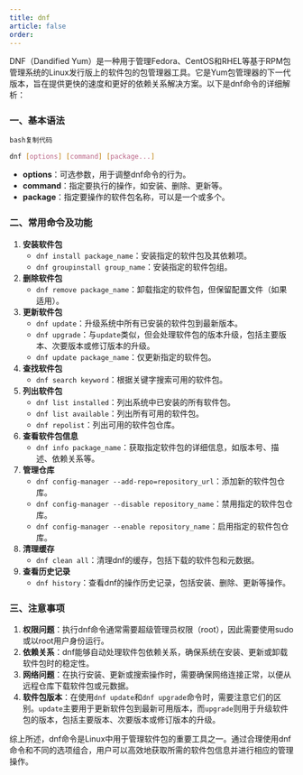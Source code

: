 ```yaml
---
title: dnf
article: false
order: 
---
```


DNF（Dandified Yum）是一种用于管理Fedora、CentOS和RHEL等基于RPM包管理系统的Linux发行版上的软件包的包管理器工具。它是Yum包管理器的下一代版本，旨在提供更快的速度和更好的依赖关系解决方案。以下是dnf命令的详细解析：

### 一、基本语法

```bash
bash复制代码

dnf [options] [command] [package...]
```

- **options**：可选参数，用于调整dnf命令的行为。
- **command**：指定要执行的操作，如安装、删除、更新等。
- **package**：指定要操作的软件包名称，可以是一个或多个。

### 二、常用命令及功能

1. **安装软件包**
   - `dnf install package_name`：安装指定的软件包及其依赖项。
   - `dnf groupinstall group_name`：安装指定的软件包组。
2. **删除软件包**
   - `dnf remove package_name`：卸载指定的软件包，但保留配置文件（如果适用）。
3. **更新软件包**
   - `dnf update`：升级系统中所有已安装的软件包到最新版本。
   - `dnf upgrade`：与`update`类似，但会处理软件包的版本升级，包括主要版本、次要版本或修订版本的升级。
   - `dnf update package_name`：仅更新指定的软件包。
4. **查找软件包**
   - `dnf search keyword`：根据关键字搜索可用的软件包。
5. **列出软件包**
   - `dnf list installed`：列出系统中已安装的所有软件包。
   - `dnf list available`：列出所有可用的软件包。
   - `dnf repolist`：列出可用的软件包仓库。
6. **查看软件包信息**
   - `dnf info package_name`：获取指定软件包的详细信息，如版本号、描述、依赖关系等。
7. **管理仓库**
   - `dnf config-manager --add-repo=repository_url`：添加新的软件包仓库。
   - `dnf config-manager --disable repository_name`：禁用指定的软件包仓库。
   - `dnf config-manager --enable repository_name`：启用指定的软件包仓库。
8. **清理缓存**
   - `dnf clean all`：清理dnf的缓存，包括下载的软件包和元数据。
9. **查看历史记录**
   - `dnf history`：查看dnf的操作历史记录，包括安装、删除、更新等操作。

### 三、注意事项

1. **权限问题**：执行dnf命令通常需要超级管理员权限（root），因此需要使用sudo或以root用户身份运行。
2. **依赖关系**：dnf能够自动处理软件包依赖关系，确保系统在安装、更新或卸载软件包时的稳定性。
3. **网络问题**：在执行安装、更新或搜索操作时，需要确保网络连接正常，以便从远程仓库下载软件包或元数据。
4. **软件包版本**：在使用`dnf update`和`dnf upgrade`命令时，需要注意它们的区别。`update`主要用于更新软件包到最新可用版本，而`upgrade`则用于升级软件包的版本，包括主要版本、次要版本或修订版本的升级。

综上所述，dnf命令是Linux中用于管理软件包的重要工具之一。通过合理使用dnf命令和不同的选项组合，用户可以高效地获取所需的软件包信息并进行相应的管理操作。